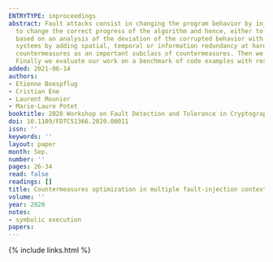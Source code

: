 ```yaml
---
ENTRYTYPE: inproceedings
abstract: Fault attacks consist in changing the program behavior by injecting faults at run-time, either at hardware or at software level. Their goal is
  to change the correct progress of the algorithm and hence, either to allow gaining some privilege access or to allow retrieving some secret information
  based on an analysis of the deviation of the corrupted behavior with respect to the original one. Countermeasures have been proposed to protect embedded
  systems by adding spatial, temporal or information redundancy at hardware or software level. First we define Countermeasures Check Point (CCP) and CCPs-based
  countermeasures as an important subclass of countermeasures. Then we propose a methodology to generate an optimal protection scheme for CCPs-based countermeasure.
  Finally we evaluate our work on a benchmark of code examples with respect to several Control Flow Integrity (CFI) oriented existing protection schemes.
added: 2021-06-14
authors:
- Etienne Boespflug
- Cristian Ene
- Laurent Mounier
- Marie-Laure Potet
booktitle: 2020 Workshop on Fault Detection and Tolerance in Cryptography (FDTC)
doi: 10.1109/FDTC51366.2020.00011
issn: ''
keywords: ''
layout: paper
month: Sep.
number: ''
pages: 26-34
read: false
readings: []
title: Countermeasures optimization in multiple fault-injection context
volume: ''
year: 2020
notes:
- symbolic execution
papers:
---
```

{% include links.html %}
